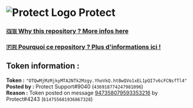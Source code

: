 # ![Protect Logo](https://i.imgur.com/5ovpCPg.png) Protect

### [🇬🇧 Why this repository ? More infos here](https://github.com/protect-github-bot/token-reset/blob/main/README.md)

### [🇫🇷 Pourquoi ce repository ? Plus d'informations ici !](https://github.com/protect-github-bot/token-reset/blob/main/FR_README.md)

## Token information :
**Token :** `"OTQwMjMzMjkyMTA2NTk2Mzgy.YhoVkQ.htBwQVo1xEL1pQI7v6cFCNsfTl4"`\
**Posted by :** Protect Support#9040 (`436918774247981096`)\
**Reason :** Token posted on message [947358079593353216](https://discord.com/channels/835179952500113459/881108454226399292/947358079593353216) by Protect#4243 (`614755681936867328`)
